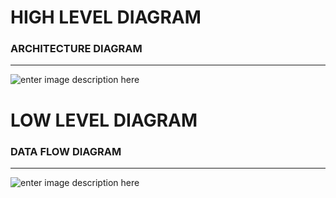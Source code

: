 ﻿# HIGH LEVEL DIAGRAM
### ARCHITECTURE DIAGRAM
___________________

![enter image description here](https://www.linkpicture.com/q/Untitled-Workspace-2.png)

# LOW LEVEL DIAGRAM
### DATA FLOW DIAGRAM
______________________
![enter image description here](https://www.linkpicture.com/q/DATAFLOW.png)
